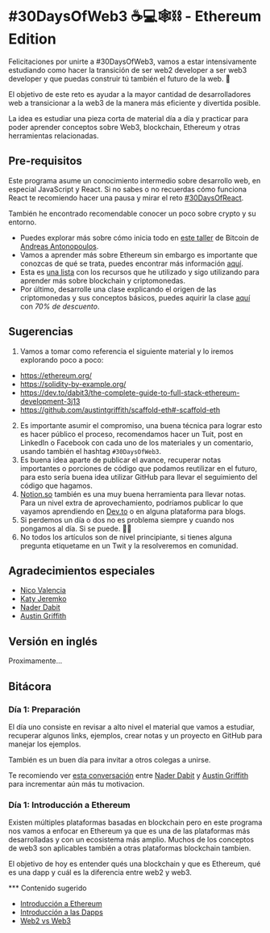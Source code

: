# #30DaysOfWeb3 ☕️💻🕸⛓ - Ethereum Edition

Felicitaciones por unirte a #30DaysOfWeb3, vamos a estar intensivamente estudiando como hacer la transición de ser web2 developer a ser web3 developer y que puedas construir tú también el futuro de la web. 🚀

El objetivo de este reto es ayudar a la mayor cantidad de desarrolladores web a transicionar a la web3 de la manera más eficiente y divertida posible.

La idea es estudiar una pieza corta de material día a día y practicar para poder aprender conceptos sobre Web3, blockchain, Ethereum y otras herramientas relacionadas.

## Pre-requisitos

Este programa asume un conocimiento intermedio sobre desarrollo web, en especial JavaScript y React. Si no sabes o no recuerdas cómo funciona React te recomiendo hacer una pausa y mirar el reto [#30DaysOfReact](https://github.com/brolag/30DaysOfReact).

También he encontrado recomendable conocer un poco sobre crypto y su entorno. 
- Puedes explorar más sobre cómo inicia todo en [este taller](https://aantonop.com/workshops/introduction-to-bitcoin-and-open-blockchains/) de Bitcoin de [Andreas Antonopoulos](https://twitter.com/aantonop).
- Vamos a aprender más sobre Ethereum sin embargo es importante que conozcas de qué se trata, puedes encontrar más información [aquí](https://ethereum.org/en/what-is-ethereum/).
- Esta es [una lista](https://familiar-ski-3bc.notion.site/Recursos-sobre-criptomonedas-0372553c8baf4838862613deade43aa1) con los recursos que he utilizado y sigo utilizando para aprender más sobre blockchain y criptomonedas.
- Por último, desarrolle una clase explicando el origen de las criptomonedas y sus conceptos básicos, puedes aquirir la clase [aquí](https://brolag.gumroad.com/l/criptomonedas/dcx002f) con *70% de descuento*.


## Sugerencias

1. Vamos a tomar como referencia el siguiente material y lo iremos explorando poco a poco:
  - https://ethereum.org/
  - https://solidity-by-example.org/
  - https://dev.to/dabit3/the-complete-guide-to-full-stack-ethereum-development-3j13
  - https://github.com/austintgriffith/scaffold-eth#-scaffold-eth
2. Es importante asumir el compromiso, una buena técnica para lograr esto es hacer público el proceso, recomendamos hacer un Tuit, post en LinkedIn o Facebook con cada uno de los materiales y un comentario, usando también el hashtag `#30DaysOfWeb3`.
3. Es buena idea aparte de publicar el avance, recuperar notas importantes o porciones de código que podamos reutilizar en el futuro, para esto sería buena idea utilizar GitHub para llevar el seguimiento del código que hagamos.
4. [Notion.so](http://notion.so) también es una muy buena herramienta para llevar notas. Para un nivel extra de aprovechamiento, podríamos publicar lo que vayamos aprendiendo en [Dev.to](http://dev.to) o en alguna plataforma para blogs.
5. Si perdemos un día o dos no es problema siempre y cuando nos pongamos al día. Si se puede. 💪🏽
6. No todos los artículos son de nivel principiante, si tienes alguna pregunta etiquetame en un Twit y la resolveremos en comunidad.

## Agradecimientos especiales

- [Nico Valencia](https://twitter.com/nico_valencia)
- [Katy Jeremko](https://twitter.com/KatyJeremko)
- [Nader Dabit](https://twitter.com/dabit3)
- [Austin Griffith](https://twitter.com/austingriffith)

## Versión en inglés
Proximamente...


## Bitácora

### Día 1: Preparación

El día uno consiste en revisar a alto nivel el material que vamos a estudiar, recuperar algunos links, ejemplos, crear notas y un proyecto en GitHub para manejar los ejemplos.

También es un buen día para invitar a otros colegas a unirse.

Te recomiendo ver [esta conversación](https://youtu.be/ogjOjUjCVLk) entre [Nader Dabit](https://twitter.com/dabit3) y [Austin Griffith](https://twitter.com/austingriffith) para incrementar aún más tu motivacion.

### Día 1: Introducción a Ethereum

Existen múltiples plataformas basadas en blockchain pero en este programa nos vamos a enfocar en Ethereum ya que es una de las plataformas más desarrolladas y con un ecosistema más amplio. Muchos de los conceptos de web3 son aplicables también a otras plataformas blockchain tambien.

El objetivo de hoy es entender qués una blockchain y que es Ethereum, qué es una dapp y cuál es la diferencia entre web2 y web3.

*** Contenido sugerido
- [Introducción a Ethereum](https://ethereum.org/es/developers/docs/intro-to-ethereum/) 
- [Introducción a las Dapps](https://ethereum.org/es/developers/docs/dapps/)
- [Web2 vs Web3](https://ethereum.org/es/developers/docs/web2-vs-web3/)


